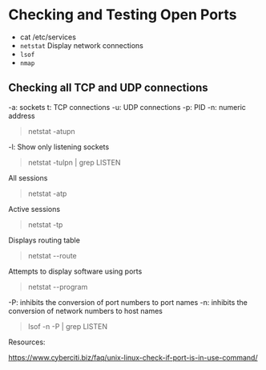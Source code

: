 # Checking and Testing Open Ports

- cat /etc/services
- `netstat` Display network connections
- `lsof`
- `nmap`

## Checking all TCP and UDP connections

-a: sockets t: TCP connections -u: UDP connections -p: PID -n: numeric address
> netstat -atupn

-l:  Show only listening sockets
> netstat -tulpn | grep LISTEN

All sessions
> netstat -atp

Active sessions
> netstat -tp 

Displays routing table
> netstat --route

Attempts to display software using ports
> netstat --program

-P:  inhibits the conversion of port numbers to port names
-n:  inhibits the conversion of network numbers to host names
> lsof -n -P | grep LISTEN

Resources:

https://www.cyberciti.biz/faq/unix-linux-check-if-port-is-in-use-command/
